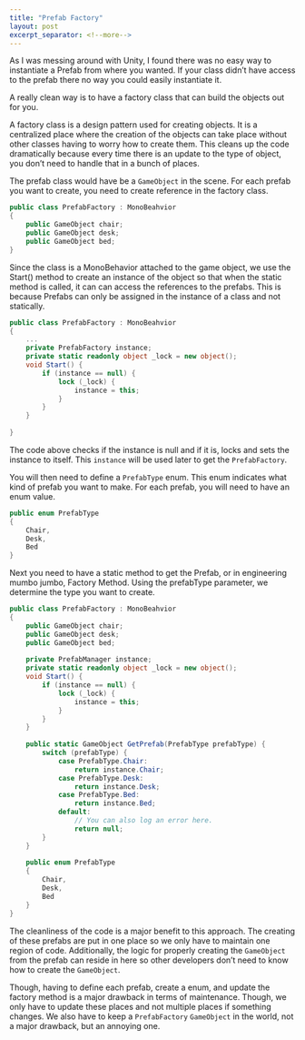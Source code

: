 ```yaml
---
title: "Prefab Factory"
layout: post
excerpt_separator: <!--more-->
---
```

As I was messing around with Unity, I found there was no easy way to instantiate a Prefab from where you wanted. If your class didn’t have access to the prefab there no way you could easily instantiate it.

<!--more-->

A really clean way is to have a factory class that can build the objects out for you.

A factory class is a design pattern used for creating objects. It is a centralized place where the creation of the objects can take place without other classes having to worry how to create them. This cleans up the code dramatically because every time there is an update to the type of object, you don’t need to handle that in a bunch of places.

The prefab class would have be a `GameObject` in the scene. For each prefab you want to create, you need to create reference in the factory class.

```c#
public class PrefabFactory : MonoBeahvior 
{
    public GameObject chair;
    public GameObject desk;
    public GameObject bed;
}
```

Since the class is a MonoBehavior attached to the game object, we use the Start() method to create an instance of the object so that when the static method is called, it can can access the references to the prefabs. This is because Prefabs can only be assigned in the instance of a class and not statically. 

```c#
public class PrefabFactory : MonoBeahvior 
{
    ...
    private PrefabFactory instance;
    private static readonly object _lock = new object();
    void Start() {
        if (instance == null) {
            lock (_lock) {
                instance = this;
            }
        }
    }
    
}
```

The code above checks if the instance is null and if it is, locks and sets the instance to itself. This `instance` will be used later to get the `PrefabFactory`.

You will then need to define a `PrefabType` enum. This enum indicates what kind of prefab you want to make. For each prefab, you will need to have an enum value.

```c#
public enum PrefabType 
{
    Chair,
    Desk,
    Bed
}
```

Next you need to have a static method to get the Prefab, or in engineering mumbo jumbo, Factory Method. Using the prefabType parameter, we determine the type you want to create.
```c#
public class PrefabFactory : MonoBeahvior 
{
    public GameObject chair;
    public GameObject desk;
    public GameObject bed;
    
    private PrefabManager instance;
    private static readonly object _lock = new object();
    void Start() {
        if (instance == null) {
            lock (_lock) {
                instance = this;
            }
        }
    }
    
    public static GameObject GetPrefab(PrefabType prefabType) {
        switch (prefabType) {
            case PrefabType.Chair:
                return instance.Chair;
            case PrefabType.Desk:
                return instance.Desk;
            case PrefabType.Bed:
                return instance.Bed;
            default:
                // You can also log an error here.
                return null;
        }
    }
    
    public enum PrefabType 
    {
        Chair,
        Desk,
        Bed
    }
}
```
The cleanliness of the code is a major benefit to this approach. The creating of these prefabs are put in one place so we only have to maintain one region of code. Additionally, the logic for properly creating the `GameObject` from the prefab can reside in here so other developers don’t need to know how to create the `GameObject`.

Though, having to define each prefab, create a enum, and update the factory method is a major drawback in terms of maintenance. Though, we only have to update these places and not multiple places if something changes. We also have to keep a `PrefabFactory` `GameObject` in the world, not a major drawback, but an annoying one.
